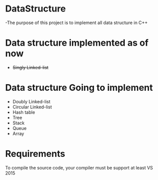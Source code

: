 # DataStructure
-The purpose of this project is to implement all data structure in C++

# Data structure implemented as of now
- ~~Singly Linked-list~~

# Data structure Going to implement
- Doubly Linked-list
- Circular Linked-list
- Hash table
- Tree
- Stack
- Queue
- Array 

# Requirements
To compile the source code, your compiler must be support at least VS 2015
